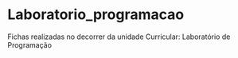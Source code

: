 # Laboratorio_programacao
Fichas realizadas no decorrer da unidade Curricular: Laboratório de Programação

 
